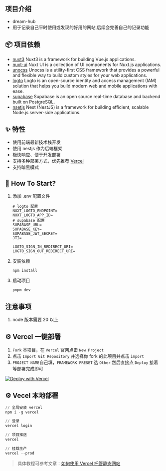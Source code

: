 ## 项目介绍
 - dream-hub
 - 用于记录自己平时使用或发现的好用的网站,后续会完善自己的记录功能

## 📦 项目依赖
 - [nuxt3](https://nuxt.com/) Nuxt3 is a framework for building Vue.js applications.
 - [nuxt-ui](https://github.com/nuxt/ui) Nuxt UI is a collection of UI components for Nuxt.js applications.
 - [unocss](https://unocss.dev/)  Unocss is a utility-first CSS framework that provides a powerful and flexible way to build custom styles for your web applications.
 - [logto](https://logto.io/) Logto is an open-source identity and access management (IAM) solution that helps you build modern web and mobile applications with ease.
 - [supabase](https://supabase.com/)  Supabase is an open source real-time database and backend built on PostgreSQL.
 - [nsetjs](https://nestjs.com/) Nest (NestJS) is a framework for building efficient, scalable Node.js server-side applications. 

## ✨ 特性
* 使用前端最新技术栈开发
* 使用 nestjs 作为后端框架
* 极快响应、便于开发部署
* 支持多种部署方式，优先推荐 [Vercel](https://vercel.com/)
* 支持暗黑模式
<!-- * 支持 `SSR` 渲染，利于 `SEO` 优化  -->
<!-- * 目录结构清晰，轻量级，前后端一体 -->

## 🚀 How To Start?
<!-- The mentioned operations below are based on the root directory of the current project, please be attentive to ensure there are no errors! -->
1. 添加 .env 配置文件
	```shell
	# logto 配置
	NUXT_LOGTO_ENDPOINT=
	NUXT_LOGTO_APP_ID=
	# supabase 配置
	SUPABASE_URL=
	SUPABASE_KEY=
	SUPABASE_JWT_SECRET=
	JTI=

	LOGTO_SIGN_IN_REDIRECT_URI= 
	LOGTO_SIGN_OUT_REDIRECT_URI=
	
	```
2. 安装依赖
   ```shell
   npm install
   ```
3. 启动项目
   ```shell
   pnpm dev
   ```
## 注意事项
1. node 版本需要 20 以上

## ⚙️ Vercel 一键部署
1. `Fork` 本项目，在 `Vercel` 官网点击 `New Project`
2. 点击 `Import Git Repository` 并选择你 fork 的此项目并点击 `import`
3. `PROJECT NAME`自己填，`FRAMEWORK PRESET` 选 `Other` 然后直接点 `Deploy` 接着等部署完成即可

[![Deploy with Vercel](https://vercel.com/button)](https://vercel.com/import/project?template=https://github.com/myltx/nav-monorepo)

## ⚙️ Vecel 本地部署
```powershell
// 全局安装 vercel
npm i -g vercel

// 登录
vercel login

// 项目推送
vercel

// 挂载生产
vercel --prod
```
> 具体教程可参考文章：[如何使用 Vercel 托管静态网站](https://baiwumm.com/p/5zzij7bt)
> 


<!-- ## ⭐ Star History

[![Star History Chart](https://api.star-history.com/svg?repos=baiwumm/dream-site&type=Date)](https://github.com/myltx/nav-monorepo&Date) -->
